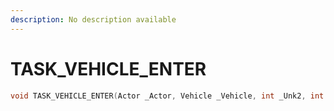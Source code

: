 ```yaml
---
description: No description available 
---
```


# TASK_VEHICLE_ENTER

```cpp
void TASK_VEHICLE_ENTER(Actor _Actor, Vehicle _Vehicle, int _Unk2, int _Unk3);
```